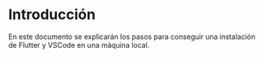 # Introducción

En este documento se explicarán los pasos para conseguir una instalación de Flutter y VSCode en una máquina local.
